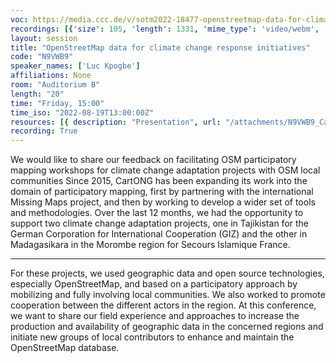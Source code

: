 ```yaml
---
voc: https://media.ccc.de/v/sotm2022-18477-openstreetmap-data-for-climate-change-response-initiatives
recordings: [{'size': 105, 'length': 1331, 'mime_type': 'video/webm', 'language': 'eng', 'filename': 'sotm2022-18477-eng-OpenStreetMap_data_for_climate_change_response_initiatives_webm-hd.webm', 'state': 'new', 'folder': 'webm-hd', 'high_quality': True, 'width': 1920, 'height': 1080, 'updated_at': '2022-09-24T19:08:06.438+02:00', 'recording_url': 'https://cdn.media.ccc.de/events/sotm/2022/webm-hd/sotm2022-18477-eng-OpenStreetMap_data_for_climate_change_response_initiatives_webm-hd.webm', 'url': 'https://api.media.ccc.de/public/recordings/61983', 'event_url': 'https://api.media.ccc.de/public/events/d1dacee8-15c8-56d5-800f-2910f28f3d9d', 'conference_url': 'https://api.media.ccc.de/public/conferences/sotm2022'}, {'size': 48, 'length': 1331, 'mime_type': 'video/webm', 'language': 'eng', 'filename': 'sotm2022-18477-eng-OpenStreetMap_data_for_climate_change_response_initiatives_webm-sd.webm', 'state': 'new', 'folder': 'webm-sd', 'high_quality': False, 'width': 720, 'height': 576, 'updated_at': '2022-09-24T18:46:04.699+02:00', 'recording_url': 'https://cdn.media.ccc.de/events/sotm/2022/webm-sd/sotm2022-18477-eng-OpenStreetMap_data_for_climate_change_response_initiatives_webm-sd.webm', 'url': 'https://api.media.ccc.de/public/recordings/61976', 'event_url': 'https://api.media.ccc.de/public/events/d1dacee8-15c8-56d5-800f-2910f28f3d9d', 'conference_url': 'https://api.media.ccc.de/public/conferences/sotm2022'}, {'size': 33, 'length': 1331, 'mime_type': 'video/mp4', 'language': 'eng', 'filename': 'sotm2022-18477-eng-OpenStreetMap_data_for_climate_change_response_initiatives_sd.mp4', 'state': 'new', 'folder': 'h264-sd', 'high_quality': False, 'width': 720, 'height': 576, 'updated_at': '2022-09-24T18:30:16.077+02:00', 'recording_url': 'https://cdn.media.ccc.de/events/sotm/2022/h264-sd/sotm2022-18477-eng-OpenStreetMap_data_for_climate_change_response_initiatives_sd.mp4', 'url': 'https://api.media.ccc.de/public/recordings/61968', 'event_url': 'https://api.media.ccc.de/public/events/d1dacee8-15c8-56d5-800f-2910f28f3d9d', 'conference_url': 'https://api.media.ccc.de/public/conferences/sotm2022'}, {'size': 20, 'length': 1331, 'mime_type': 'audio/mpeg', 'language': 'eng', 'filename': 'sotm2022-18477-eng-OpenStreetMap_data_for_climate_change_response_initiatives_mp3.mp3', 'state': 'new', 'folder': 'mp3', 'high_quality': False, 'width': 0, 'height': 0, 'updated_at': '2022-09-24T18:29:03.100+02:00', 'recording_url': 'https://cdn.media.ccc.de/events/sotm/2022/mp3/sotm2022-18477-eng-OpenStreetMap_data_for_climate_change_response_initiatives_mp3.mp3', 'url': 'https://api.media.ccc.de/public/recordings/61967', 'event_url': 'https://api.media.ccc.de/public/events/d1dacee8-15c8-56d5-800f-2910f28f3d9d', 'conference_url': 'https://api.media.ccc.de/public/conferences/sotm2022'}, {'size': 77, 'length': 1331, 'mime_type': 'video/mp4', 'language': 'eng', 'filename': 'sotm2022-18477-eng-OpenStreetMap_data_for_climate_change_response_initiatives_hd.mp4', 'state': 'new', 'folder': 'h264-hd', 'high_quality': True, 'width': 1920, 'height': 1080, 'updated_at': '2022-09-24T18:25:52.408+02:00', 'recording_url': 'https://cdn.media.ccc.de/events/sotm/2022/h264-hd/sotm2022-18477-eng-OpenStreetMap_data_for_climate_change_response_initiatives_hd.mp4', 'url': 'https://api.media.ccc.de/public/recordings/61963', 'event_url': 'https://api.media.ccc.de/public/events/d1dacee8-15c8-56d5-800f-2910f28f3d9d', 'conference_url': 'https://api.media.ccc.de/public/conferences/sotm2022'}]
layout: session
title: "OpenStreetMap data for climate change response initiatives"
code: "N9VWB9"
speaker_names: ['Luc Kpogbe']
affiliations: None
room: "Auditorium B"
length: "20"
time: "Friday, 15:00"
time_iso: "2022-08-19T13:00:00Z"
resources: [{ description: "Presentation", url: "/attachments/N9VWB9_CartONG_SIF_OSMdata_for_climate_change_response_Q7PT0AI.pdf" }]
recording: True
---
```


We would like to share our feedback on facilitating OSM participatory mapping workshops for climate change adaptation projects with OSM local communities 
Since 2015, CartONG has been expanding its work into the domain of participatory mapping, first by partnering with the international Missing Maps project, and then by working to develop a wider set of tools and methodologies. 
Over the last 12 months, we had the opportunity to support two climate change adaptation projects, one in Tajikistan for the German Corporation for International Cooperation (GIZ) and the other in Madagasikara in the Morombe region for Secours Islamique France.

<hr>

For these projects, we used geographic data and open source technologies, especially OpenStreetMap, and based on a participatory approach by mobilizing and fully involving local communities. We also worked to promote cooperation between the different actors in the region. 
At this conference, we want to share our field experience and approaches to increase the production and availability of geographic data in the concerned regions and initiate new groups of local contributors to enhance and maintain the OpenStreetMap database.

